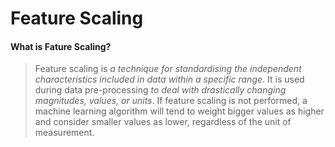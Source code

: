 # Feature Scaling

#### **What is Fature Scaling?**
> Feature scaling is *a technique for standardising the independent characteristics included in data within a specific range*. It is used during data pre-processing *to deal with drastically changing magnitudes, values, or units*. If feature scaling is not performed, a machine learning algorithm will tend to weight bigger values as higher and consider smaller values as lower, regardless of the unit of measurement.
